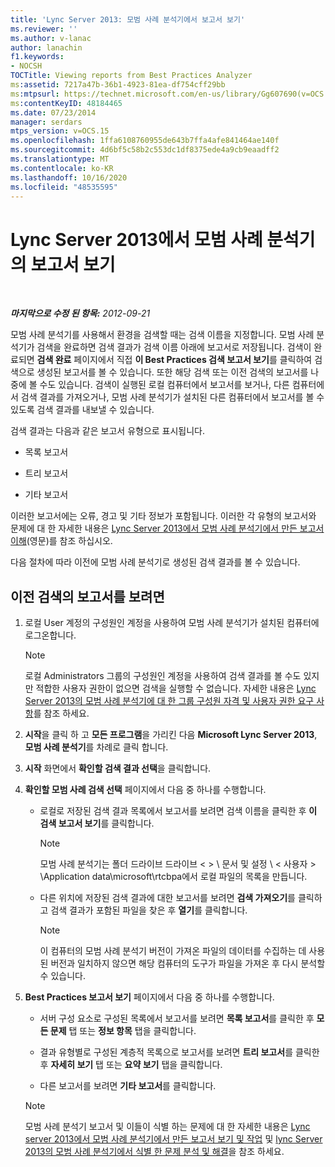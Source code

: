 ```yaml
---
title: 'Lync Server 2013: 모범 사례 분석기에서 보고서 보기'
ms.reviewer: ''
ms.author: v-lanac
author: lanachin
f1.keywords:
- NOCSH
TOCTitle: Viewing reports from Best Practices Analyzer
ms:assetid: 7217a47b-36b1-4923-81ea-df754cff29bb
ms:mtpsurl: https://technet.microsoft.com/en-us/library/Gg607690(v=OCS.15)
ms:contentKeyID: 48184465
ms.date: 07/23/2014
manager: serdars
mtps_version: v=OCS.15
ms.openlocfilehash: 1ffa6108760955de643b7ffa4afe841464ae140f
ms.sourcegitcommit: 4d6bf5c58b2c553dc1df8375ede4a9cb9eaadff2
ms.translationtype: MT
ms.contentlocale: ko-KR
ms.lasthandoff: 10/16/2020
ms.locfileid: "48535595"
---
```

# <a name="viewing-reports-from-best-practices-analyzer-in-lync-server-2013"></a>Lync Server 2013에서 모범 사례 분석기의 보고서 보기

<div data-xmlns="http://www.w3.org/1999/xhtml">

<div class="topic" data-xmlns="http://www.w3.org/1999/xhtml" data-msxsl="urn:schemas-microsoft-com:xslt" data-cs="https://msdn.microsoft.com/">

<div data-asp="https://msdn2.microsoft.com/asp">



</div>

<div id="mainSection">

<div id="mainBody">

<span> </span>

_**마지막으로 수정 된 항목:** 2012-09-21_

모범 사례 분석기를 사용해서 환경을 검색할 때는 검색 이름을 지정합니다. 모범 사례 분석기가 검색을 완료하면 검색 결과가 검색 이름 아래에 보고서로 저장됩니다. 검색이 완료되면 **검색 완료** 페이지에서 직접 **이 Best Practices 검색 보고서 보기**를 클릭하여 검색으로 생성된 보고서를 볼 수 있습니다. 또한 해당 검색 또는 이전 검색의 보고서를 나중에 볼 수도 있습니다. 검색이 실행된 로컬 컴퓨터에서 보고서를 보거나, 다른 컴퓨터에서 검색 결과를 가져오거나, 모범 사례 분석기가 설치된 다른 컴퓨터에서 보고서를 볼 수 있도록 검색 결과를 내보낼 수 있습니다.

검색 결과는 다음과 같은 보고서 유형으로 표시됩니다.

  - 목록 보고서

  - 트리 보고서

  - 기타 보고서

이러한 보고서에는 오류, 경고 및 기타 정보가 포함됩니다. 이러한 각 유형의 보고서와 문제에 대 한 자세한 내용은 [Lync Server 2013에서 모범 사례 분석기에서 만든 보고서 이해](lync-server-2013-understanding-reports-created-by-best-practices-analyzer.md)(영문)를 참조 하십시오.

다음 절차에 따라 이전에 모범 사례 분석기로 생성된 검색 결과를 볼 수 있습니다.

<div>

## <a name="to-view-reports-from-a-previous-scan"></a>이전 검색의 보고서를 보려면

1.  로컬 User 계정의 구성원인 계정을 사용하여 모범 사례 분석기가 설치된 컴퓨터에 로그온합니다.
    
    > [!NOTE]  
    > 로컬 Administrators 그룹의 구성원인 계정을 사용하여 검색 결과를 볼 수도 있지만 적합한 사용자 권한이 없으면 검색을 실행할 수 없습니다. 자세한 내용은 <A href="lync-server-2013-group-memberships-and-user-rights-requirements-for-best-practices-analyzer.md">Lync Server 2013의 모범 사례 분석기에 대 한 그룹 구성원 자격 및 사용자 권한 요구 사항</A>를 참조 하세요.

2.  **시작**을 클릭 하 고 **모든 프로그램**을 가리킨 다음 **Microsoft Lync Server 2013**, **모범 사례 분석기**를 차례로 클릭 합니다.

3.  **시작** 화면에서 **확인할 검색 결과 선택**을 클릭합니다.

4.  **확인할 모범 사례 검색 선택** 페이지에서 다음 중 하나를 수행합니다.
    
      - 로컬로 저장된 검색 결과 목록에서 보고서를 보려면 검색 이름을 클릭한 후 **이 검색 보고서 보기**를 클릭합니다.
        
        > [!NOTE]  
        > 모범 사례 분석기는 폴더 드라이브 드라이브 &lt; &gt; \\ 문서 및 설정 \\ &lt; 사용자 &gt; \Application data\microsoft\rtcbpa에서 로컬 파일의 목록을 만듭니다.
    
      - 다른 위치에 저장된 검색 결과에 대한 보고서를 보려면 **검색 가져오기**를 클릭하고 검색 결과가 포함된 파일을 찾은 후 **열기**를 클릭합니다.
        
        > [!NOTE]  
        > 이 컴퓨터의 모범 사례 분석기 버전이 가져온 파일의 데이터를 수집하는 데 사용된 버전과 일치하지 않으면 해당 컴퓨터의 도구가 파일을 가져온 후 다시 분석할 수 있습니다.

5.  **Best Practices 보고서 보기** 페이지에서 다음 중 하나를 수행합니다.
    
      - 서버 구성 요소로 구성된 목록에서 보고서를 보려면 **목록 보고서**를 클릭한 후 **모든 문제** 탭 또는 **정보 항목** 탭을 클릭합니다.
    
      - 결과 유형별로 구성된 계층적 목록으로 보고서를 보려면 **트리 보고서**를 클릭한 후 **자세히 보기** 탭 또는 **요약 보기** 탭을 클릭합니다.
    
      - 다른 보고서를 보려면 **기타 보고서**를 클릭합니다.
    
    > [!NOTE]  
    > 모범 사례 분석기 보고서 및 이들이 식별 하는 문제에 대 한 자세한 내용은 <A href="lync-server-2013-viewing-and-working-with-reports-created-by-best-practices-analyzer.md">Lync server 2013에서 모범 사례 분석기에서 만든 보고서 보기 및 작업</A> 및 <A href="lync-server-2013-analyzing-and-resolving-issues-identified-by-best-practices-analyzer.md">lync Server 2013의 모범 사례 분석기에서 식별 한 문제 분석 및 해결</A>을 참조 하세요.

</div>

</div>

</div>

</div>

</div>

